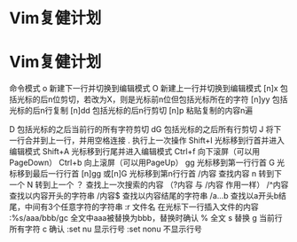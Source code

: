 # Vim复健计划

# Vim复健计划

命令模式
o  新建下一行并切换到编辑模式
O 新建上一行并切换到编辑模式
[n]x  包括光标的后n位剪切，若改为X，则是光标前n位但包括光标所在的字符
[n]yy 包括光标的后n行复制 
[n]dd 包括光标的后n行剪切
[n]p 粘贴复制的内容n遍  

<!-- more -->

D 包括光标的之后当前行的所有字符剪切
dG 包括光标的之后所有行剪切
J 将下一行合并到上一行，并用空格连接
.  执行上一次操作
Shift+I 光标移到行首并进入编辑模式
Shift+A 光标移到行尾并进入编辑模式
Ctrl+f 向下滚屏（可以用PageDown）
Ctrl+b  向上滚屏（可以用PageUp）
gg 光标移到第一行行首
G   光标移到最后一行行首
[n]gg 或[n]G 光标移到第n行行首
/内容  查找内容    n 转到下一个   N 转到上一个
？ 查找上一次搜索的内容 （?内容 与 /内容 作用一样）
/^内容 查找以内容开头的字符串
/内容$ 查找以内容结尾的字符串
/a...b   查找以a开头b结尾，中间有3个任意字符的字符串
:r 文件名 在光标下一行插入文件的内容
:%s/aaa/bbb/gc 全文中aaa被替换为bbb，替换时确认
    % 全文 s 替换 g 当前行所有字符 c 确认
:set nu 显示行号 :set nonu 不显示行号
